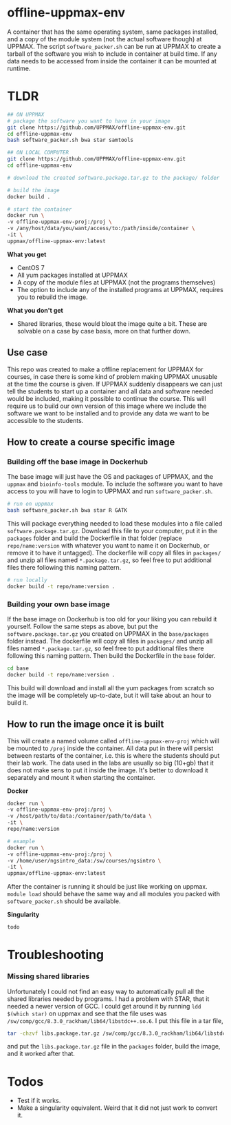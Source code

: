 # offline-uppmax-env
A container that has the same operating system, same packages installed, and a copy of the module system (not the actual software though) at UPPMAX. The script `software_packer.sh` can be run at UPPMAX to create a tarball of the software you wish to include in container at build time. If any data needs to be accessed from inside the container it can be mounted at runtime.

# TLDR
```bash
## ON UPPMAX
# package the software you want to have in your image
git clone https://github.com/UPPMAX/offline-uppmax-env.git
cd offline-uppmax-env
bash software_packer.sh bwa star samtools

## ON LOCAL COMPUTER
git clone https://github.com/UPPMAX/offline-uppmax-env.git
cd offline-uppmax-env

# download the created software.package.tar.gz to the package/ folder

# build the image
docker build .

# start the container
docker run \
-v offline-uppmax-env-proj:/proj \
-v /any/host/data/you/want/access/to:/path/inside/container \
-it \
uppmax/offline-uppmax-env:latest
```

**What you get**
* CentOS 7
* All yum packages installed at UPPMAX
* A copy of the module files at UPPMAX (not the programs themselves)
* The option to include any of the installed programs at UPPMAX, requires you to rebuild the image.

**What you don't get**
* Shared libraries, these would bloat the image quite a bit. These are solvable on a case by case basis, more on that further down.

## Use case
This repo was created to make a offline replacement for UPPMAX for courses, in case there is some kind of problem making UPPMAX unusable at the time the course is given. If UPPMAX suddenly disappears we can just tell the students to start up a container and all data and software needed would be included, making it possible to continue the course. This will require us to build our own version of this image where we include the software we want to be installed and to provide any data we want to be accessible to the students.

## How to create a course specific image

### Building off the base image in Dockerhub
The base image will just have the OS and packages of UPPMAX, and the `uppmax` and `bioinfo-tools` module. To include the software you want to have access to you will have to login to UPPMAX and run `software_packer.sh`.

```bash
# run on uppmax
bash software_packer.sh bwa star R GATK
```

This will package everything needed to load these modules into a file called `software.package.tar.gz`.  Download this file to your computer, put it in the `packages` folder and build the Dockerfile in that folder (replace `repo/name:version` with whatever you want to name it on Dockerhub, or remove it to have it untagged). The dockerfile will copy all files in `packages/` and unzip all files named `*.package.tar.gz`, so feel free to put additional files there following this naming pattern.

```bash
# run locally
docker build -t repo/name:version .
```


### Building your own base image
If the base image on Dockerhub is too old for your liking you can rebuild it yourself. Follow the same steps as above, but put the `software.package.tar.gz` you created on UPPMAX in the `base/packages` folder instead. The dockerfile will copy all files in `packages/` and unzip all files named `*.package.tar.gz`, so feel free to put additional files there following this naming pattern. Then build the Dockerfile in the `base` folder.

```bash
cd base
docker build -t repo/name:version .
```

This build will download and install all the yum packages from scratch so the image will be completely up-to-date, but it will take about an hour to build it.

## How to run the image once it is built
This will create a named volume called `offline-uppmax-env-proj` which will be mounted to `/proj` inside the container. All data put in there will persist between restarts of the container, i.e. this is where the students should put their lab work. The data used in the labs are usually so big (10+gb) that it does not make sens to put it inside the image. It's better to download it separately and mount it when starting the container.

**Docker**
```bash
docker run \
-v offline-uppmax-env-proj:/proj \
-v /host/path/to/data:/container/path/to/data \
-it \
repo/name:version

# example
docker run \
-v offline-uppmax-env-proj:/proj \
-v /home/user/ngsintro_data:/sw/courses/ngsintro \
-it \
uppmax/offline-uppmax-env:latest

```

After the container is running it should be just like working on uppmax. `module load` should behave the same way and all modules you packed with `software_packer.sh` should be available.

**Singularity**
```bash
todo
```

# Troubleshooting

### Missing shared libraries
Unfortunately I could not find an easy way to automatically pull all the shared libraries needed by programs. I had a problem with STAR, that it needed a newer version of GCC. I could get around it by running `ldd $(which star)` on uppmax and see that the file uses was `/sw/comp/gcc/8.3.0_rackham/lib64/libstdc++.so.6`. I put this file in a tar file,

```bash
tar -chzvf libs.package.tar.gz /sw/comp/gcc/8.3.0_rackham/lib64/libstdc++.so.6  # note the -h option, will dereference symbolic links
```

and put the `libs.package.tar.gz` file in the `packages` folder, build the image, and it worked after that.


# Todos
* Test if it works.
* Make a singularity equivalent. Weird that it did not just work to convert it.
